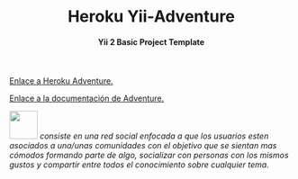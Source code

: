 
</style>

<p align="center">
    <h1  align="center">Heroku Yii-Adventure</h1>
    <h4  align="center">Yii 2 Basic Project Template</h4>
    <br>
    <br>
    <a  href="https://yii-adventure.herokuapp.com/" target="_blank">
		Enlace a Heroku Adventure.
    </a>
    <p></p>
    <a href="https://97jorx.github.io/adventure/" target="_blank">
		Enlace a la documentación de Adventure.
    </a>
    <p></p>
<img  src="https://yii-adventure.s3.us-east-2.amazonaws.com/adventure-18944365.gif" height="50px"> <i class='text'>consiste en una red social enfocada a que los usuarios esten asociados a una/unas
comunidades con el objetivo que se sientan mas cómodos formando parte de algo, socializar con
personas con los mismos gustos y compartir entre todos el conocimiento sobre cualquier tema.<i>



